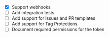 - [x] Support webhooks
- [ ] Add integration tests
- [ ] Add support for Issues and PR templates
- [ ] Add support for Tag Protections
- [ ] Document required permissions for the token
